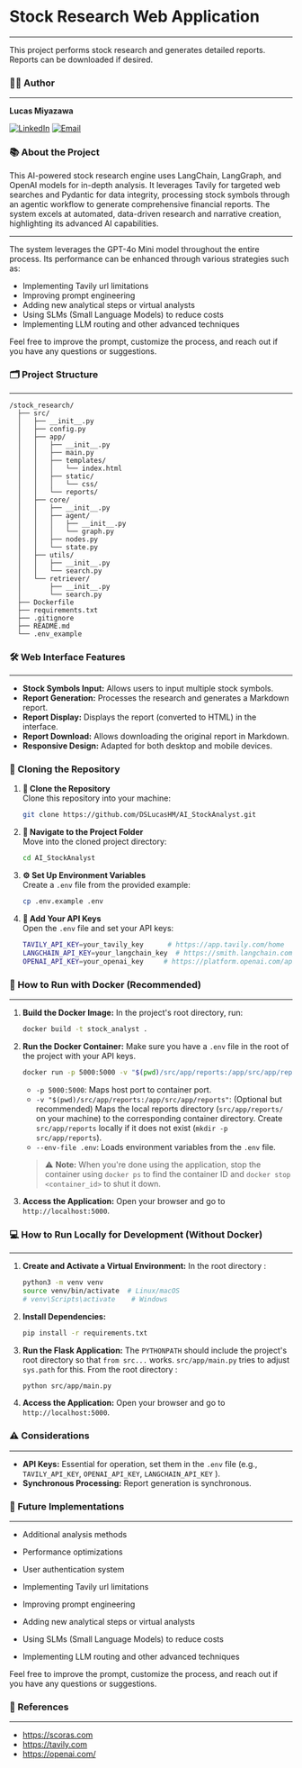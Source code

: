 # Stock Research Web Application

---

This project performs stock research and generates detailed reports. Reports can be downloaded if desired.

### 👨‍💻 Author

---

**Lucas Miyazawa**

[![LinkedIn](https://img.shields.io/badge/LinkedIn-0077B5?style=for-the-badge&logo=linkedin&logoColor=white)](https://www.linkedin.com/in/lucasmiyazawa/) [![Email](https://img.shields.io/badge/Email-D14836?style=for-the-badge&logo=gmail&logoColor=white)](mailto:lucasmiyazawa@icloud.com)

### 📚 About the Project

This AI-powered stock research engine uses LangChain, LangGraph, and OpenAI models for in-depth analysis. It leverages Tavily for targeted web searches and Pydantic for data integrity, processing stock symbols through an agentic workflow to generate comprehensive financial reports. The system excels at automated, data-driven research and narrative creation, highlighting its advanced AI capabilities.

---

The system leverages the GPT-4o Mini model throughout the entire process. Its performance can be enhanced through various strategies such as:

- Implementing Tavily url limitations
- Improving prompt engineering
- Adding new analytical steps or virtual analysts
- Using SLMs (Small Language Models) to reduce costs
- Implementing LLM routing and other advanced techniques

Feel free to improve the prompt, customize the process, and reach out if you have any questions or suggestions.

### 🗂️ Project Structure

---

```
/stock_research/
  ├── src/                                
  │   ├── __init__.py
  │   ├── config.py                        
  │   ├── app/                            
  │   │   ├── __init__.py
  │   │   ├── main.py                     
  │   │   ├── templates/                  
  │   │   │   └── index.html
  │   │   ├── static/                     
  │   │   │   └── css/
  │   │   └── reports/                    
  │   ├── core/                           
  │   │   ├── __init__.py
  │   │   ├── agent/
  │   │   │   ├── __init__.py
  │   │   │   └── graph.py
  │   │   ├── nodes.py
  │   │   └── state.py
  │   ├── utils/                           
  │   │   ├── __init__.py      
  │   │   └── search.py
  │   └── retriever/                      
  │       ├── __init__.py
  │       └── search.py
  ├── Dockerfile
  ├── requirements.txt
  ├── .gitignore
  ├── README.md                           
  └── .env_example
```

### 🛠️ Web Interface Features

---

- **Stock Symbols Input:** Allows users to input multiple stock symbols.
- **Report Generation:** Processes the research and generates a Markdown report.
- **Report Display:** Displays the report (converted to HTML) in the interface.
- **Report Download:** Allows downloading the original report in Markdown.
- **Responsive Design:** Adapted for both desktop and mobile devices.


### 🚀 Cloning the Repository


1. **🔄 Clone the Repository**  
   Clone this repository into your machine:
   ```bash
   git clone https://github.com/DSLucasHM/AI_StockAnalyst.git
   ```

2. **📂 Navigate to the Project Folder**  
   Move into the cloned project directory:
   ```bash
   cd AI_StockAnalyst
   ```

3. **⚙️ Set Up Environment Variables**  
   Create a `.env` file from the provided example:
   ```bash
   cp .env.example .env
   ```

4. **🔑 Add Your API Keys**  
   Open the `.env` file and set your API keys:
   ```bash
   TAVILY_API_KEY=your_tavily_key      # https://app.tavily.com/home
   LANGCHAIN_API_KEY=your_langchain_key  # https://smith.langchain.com/settings
   OPENAI_API_KEY=your_openai_key     # https://platform.openai.com/api-keys
   ```

### 🐳 How to Run with Docker (Recommended)

---

1. **Build the Docker Image:**
   In the project's root directory, run:
   ```bash
   docker build -t stock_analyst .
   ```

2. **Run the Docker Container:**
   Make sure you have a `.env` file in the root of the project with your API keys.
   ```bash
   docker run -p 5000:5000 -v "$(pwd)/src/app/reports:/app/src/app/reports" --env-file .env stock_analyst
   ```
   - `-p 5000:5000`: Maps host port to container port.
   - `-v "$(pwd)/src/app/reports:/app/src/app/reports"`: (Optional but recommended) Maps the local reports directory (`src/app/reports/` on your machine) to the corresponding container directory. Create `src/app/reports` locally if it does not exist (`mkdir -p src/app/reports`).
   - `--env-file .env`: Loads environment variables from the `.env` file.

   > ⚠️ **Note:** When you're done using the application, stop the container using `docker ps` to find the container ID and `docker stop <container_id>` to shut it down.

3. **Access the Application:**
   Open your browser and go to `http://localhost:5000`.

### 💻 How to Run Locally for Development (Without Docker)

---

1. **Create and Activate a Virtual Environment:**
   In the root directory :
   ```bash
   python3 -m venv venv
   source venv/bin/activate  # Linux/macOS
   # venv\Scripts\activate    # Windows
   ```

2. **Install Dependencies:**
   ```bash
   pip install -r requirements.txt
   ```


3. **Run the Flask Application:**
   The `PYTHONPATH` should include the project's root directory so that `from src...` works. `src/app/main.py` tries to adjust `sys.path` for this.
   From the root directory :
   ```bash
   python src/app/main.py
   ```

4. **Access the Application:**
   Open your browser and go to `http://localhost:5000`.

### ⚠️ Considerations

---

- **API Keys:** Essential for operation, set them in the `.env` file (e.g., `TAVILY_API_KEY`, `OPENAI_API_KEY`, `LANGCHAIN_API_KEY` ).
- **Synchronous Processing:** Report generation is synchronous.

### 🔮 Future Implementations

---

- Additional analysis methods
- Performance optimizations
- User authentication system


- Implementing Tavily url limitations
- Improving prompt engineering
- Adding new analytical steps or virtual analysts
- Using SLMs (Small Language Models) to reduce costs
- Implementing LLM routing and other advanced techniques

Feel free to improve the prompt, customize the process, and reach out if you have any questions or suggestions.


### 🔗 References

---

- https://scoras.com
- https://tavily.com
- https://openai.com/